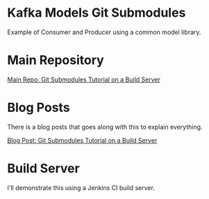 # Kafka Models Git Submodules
Example of Consumer and Producer using a common model library.

# Main Repository
[Main Repo: Git Submodules Tutorial on a Build Server](https://github.com/mrjamiebowman-blog/Git-Submodules-Tutorial-Build-Server)

# Blog Posts
There is a blog posts that goes along with this to explain everything.

[Blog Post: Git Submodules Tutorial on a Build Server](https://github.com/mrjamiebowman-blog/Git-Submodules-Tutorial-Build-Server)

# Build Server
I'll demonstrate this using a Jenkins CI build server.

